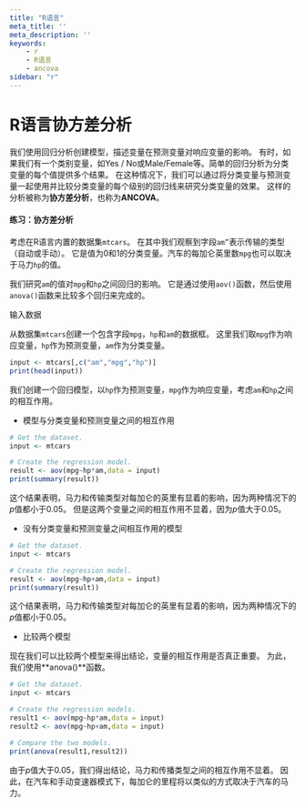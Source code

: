 ```yaml
---
title: "R语言"
meta_title: ''
meta_description: ''
keywords: 
    - r
    - R语言
    - ancova
sidebar: "r"
---
```

# R语言协方差分析

我们使用回归分析创建模型，描述变量在预测变量对响应变量的影响。 有时，如果我们有一个类别变量，如Yes / No或Male/Female等。简单的回归分析为分类变量的每个值提供多个结果。 在这种情况下，我们可以通过将分类变量与预测变量一起使用并比较分类变量的每个级别的回归线来研究分类变量的效果。 这样的分析被称为**协方差分析**，也称为**ANCOVA**。

#### 练习：协方差分析

考虑在R语言内置的数据集`mtcars`。 在其中我们观察到字段`am”`表示传输的类型（自动或手动）。 它是值为0和1的分类变量。汽车的每加仑英里数`mpg`也可以取决于马力`hp`的值。

我们研究`am`的值对`mpg`和`hp`之间回归的影响。 它是通过使用`aov()`函数，然后使用`anova()`函数来比较多个回归来完成的。

输入数据

从数据集`mtcars`创建一个包含字段`mpg`，`hp`和`am`的数据框。 这里我们取`mpg`作为响应变量，`hp`作为预测变量，`am`作为分类变量。

```R
input <- mtcars[,c("am","mpg","hp")]
print(head(input))
```

我们创建一个回归模型，以`hp`作为预测变量，`mpg`作为响应变量，考虑`am`和`hp`之间的相互作用。

- 模型与分类变量和预测变量之间的相互作用

```R
# Get the dataset.
input <- mtcars

# Create the regression model.
result <- aov(mpg~hp*am,data = input)
print(summary(result))
```

这个结果表明，马力和传输类型对每加仑的英里有显着的影响，因为两种情况下的$p$值都小于$0.05$。 但是这两个变量之间的相互作用不显着，因为$p$值大于$0.05$。

- 没有分类变量和预测变量之间相互作用的模型

```R
# Get the dataset.
input <- mtcars

# Create the regression model.
result <- aov(mpg~hp+am,data = input)
print(summary(result))
```

这个结果表明，马力和传输类型对每加仑的英里有显着的影响，因为两种情况下的$p$值都小于$0.05$。

- 比较两个模型

现在我们可以比较两个模型来得出结论，变量的相互作用是否真正重要。 为此，我们使用**anova()**函数。

```R
# Get the dataset.
input <- mtcars

# Create the regression models.
result1 <- aov(mpg~hp*am,data = input)
result2 <- aov(mpg~hp+am,data = input)

# Compare the two models.
print(anova(result1,result2))
```
由于$p$值大于$0.05$，我们得出结论，马力和传播类型之间的相互作用不显着。 因此，在汽车和手动变速器模式下，每加仑的里程将以类似的方式取决于汽车的马力。
<code class=backend-type backend-type=free></code>
<code class=gatsby-kernelname data-language=r></code>
<script type="text/javascript" src="https://cdn.freeaihub.com/asset/js/cell.js"></script>
